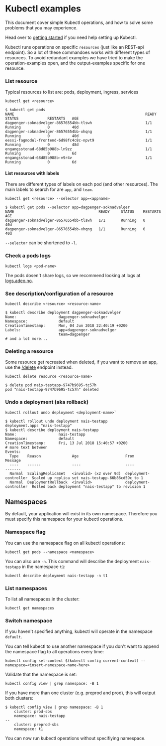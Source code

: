Kubectl examples
================

This document cover simple Kubectl operations, and how to solve some problems that you may experience.

Head over to [getting started](/doc/dev-guide/README.md) if you need help setting up Kubectl.

Kubectl runs operations on specific `resources` (just like an REST-api endpoint). So a lot of these commandoes works with different types of resources. To avoid redundant examples we have tried to make the operation-examples open, and the output-examples specific for one resource.


### List resource

Typical resources to list are: pods, deployment, ingress, services

```operation
kubectl get <resource>
```

```output
$ kubectl get pods
NAME                                                           READY     STATUS             RESTARTS   AGE
dagpenger-soknadvelger-86576554bb-tlswh                        1/1       Running            0          40d
dagpenger-soknadvelger-86576554bb-xhqng                        1/1       Running            0          40d
eessi-fagmodul-frontend-6d98fc4c8c-npvt9                       1/1       Running            0          48d
engangsstonad-68d85b988b-ln9zz                                 1/1       Running            0          6d
engangsstonad-68d85b988b-v9r4v                                 1/1       Running            0          6d
```


#### List resources with labels

There are different types of labels on each pod (and other resources). The main labels to search for are `app`, and `team`.

```opertaion
kubectl get <resource> --selector app=<appname>
```

```output
$ kubectl get pods --selector app=dagpenger-soknadvelger
NAME                                      READY     STATUS    RESTARTS   AGE
dagpenger-soknadvelger-86576554bb-tlswh   1/1       Running   0          40d
dagpenger-soknadvelger-86576554bb-xhqng   1/1       Running   0          40d
```

`--selector` can be shortened to `-l`.


### Check a pods logs

```operation
kubectl logs <pod-name>
```

The pods dosen't share logs, so we recommend looking at logs at [logs.adeo.no](https://logs.adeo.no/).


### See description/configuration of a resource

```operation
kubectl describe <resource> <resource-name>
```

```output
$ kubectl describe deployment dagpenger-soknadvelger
Name:                   dagpenger-soknadvelger
Namespace:              default
CreationTimestamp:      Mon, 04 Jun 2018 22:40:19 +0200
Labels:                 app=dagpenger-soknadvelger
						team=dagpenger
# and a lot more...
```


### Deleting a resource

Some resource get recreated when deleted, if you want to remove an app, use the [/delete](/doc/dev-guide/naisd.md#delete-endpoint) endpoint instead.

```operation
kubectl delete resource <resource-name>
```

```output
$ delete pod nais-testapp-9747b9695-tc57h
pod "nais-testapp-9747b9695-tc57h" deleted
```


### Undo a deployment (aka rollback)

```opertaion
kubectl rollout undo deployment <deployment-name>`
```

```output
$ kubectl rollout undo deployment nais-testapp
deployment.apps "nais-testapp"
$ kubectl describe deployment nais-testapp
Name:                   nais-testapp
Namespace:              default
CreationTimestamp:      Fri, 13 Jul 2018 15:40:57 +0200
# more text between
Events:
  Type    Reason              Age                     From                   Message
  ----    ------              ----                    ----                   -------
  Normal  ScalingReplicaSet   <invalid> (x2 over 9d)  deployment-controller  Scaled up replica set nais-testapp-66b86cd59c to 1
  Normal  DeploymentRollback  <invalid>               deployment-controller  Rolled back deployment "nais-testapp" to revision 1
```


## Namespaces

By default, your application will exist in its own namespace. Therefore you must specify this namespace for your kubectl operations.


### Namespace flag

You can use the namespace flag on all kubectl operations:

```operation
kubectl get pods --namespace <namespace>
```

You can also use `-n`. This command will describe the deployment `nais-testapp` in the namespace `t1`:

```operation
kubectl describe deployment nais-testapp -n t1
```

### List namespaces

To list all namespaces in the cluster:

```operation
kubectl get namespaces
```

### Switch namespace

If you haven't specified anything, kubectl will operate in the namespace `default`.

You can tell kubectl to use another namespace if you don't want to append the namespace flag to all operations every time:

```operation
kubectl config set-context $(kubectl config current-context) --namespace=<insert-namespace-name-here>
```

Validate that the namespace is set:

```operation
kubectl config view | grep namespace: -B 1
```

If you have more than one cluster (e.g. preprod and prod), this will output both clusters:

```output
$ kubectl config view | grep namespace: -B 1
	cluster: prod-sbs
	namespace: nais-testapp
--
	cluster: preprod-sbs
	namespace: t1
```

You can now run kubectl operations without specifiying namespace.
